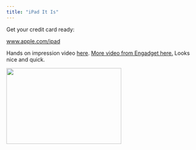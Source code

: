 ```yaml
---
title: "iPad It Is"
---
```

<p>Get your credit card ready:</p>
<p><a href="http://www.apple.com/ipad/">www.apple.com/ipad</a></p>
<p>Hands on impression video <a href="http://www.macrumors.com/2010/01/27/hands-on-impressions-of-apples-new-ipad/">here</a>.  <a href="http://www.engadget.com/2010/01/27/apple-ipad-first-hands-on/">More video from Engadget here.</a>  Looks nice and quick.</p>
<p><a href="https://chrisenns.com/wp-content/uploads/2010/01/apple-tablet-keynote_0331.jpg"><img src="https://chrisenns.com/wp-content/uploads/2010/01/apple-tablet-keynote_033-300x199.jpg" alt="" title="iPad" width="300" height="199" class="aligncenter size-medium wp-image-2057" /></a></p>
